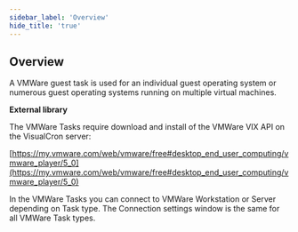 ```yaml
---
sidebar_label: 'Overview'
hide_title: 'true'
---
```


## Overview

A VMWare guest task is used for an individual guest operating system or numerous guest operating systems running on multiple virtual machines.
 
**External library**

The VMWare Tasks require download and install of the VMWare VIX API on the VisualCron server:

[https://my.vmware.com/web/vmware/free#desktop_end_user_computing/vmware_player/5_0](https://my.vmware.com/web/vmware/free#desktop_end_user_computing/vmware_player/5_0)
 
In the VMWare Tasks you can connect to VMWare Workstation or Server depending on Task type. The Connection settings window is the same for all VMWare Task types.